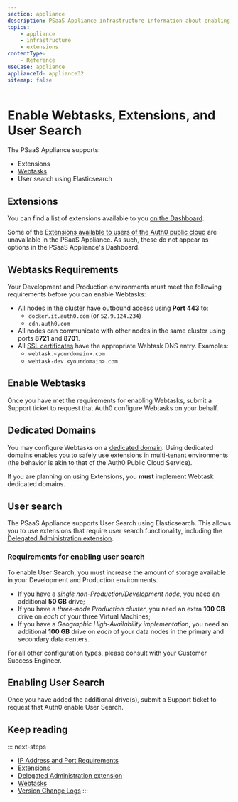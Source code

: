 ```yaml
---
section: appliance
description: PSaaS Appliance infrastructure information about enabling Webtasks and Extensions
topics:
    - appliance
    - infrastructure
    - extensions
contentType: 
    - Reference
useCase: appliance
applianceId: appliance32
sitemap: false
---
```

# Enable Webtasks, Extensions, and User Search

The PSaaS Appliance supports:

* Extensions
* [Webtasks](appliance/webtasks)
* User search using Elasticsearch

## Extensions

You can find a list of extensions available to you [on the Dashboard]({$manage_url}/#/extensions).

Some of the [Extensions available to users of the Auth0 public cloud](/extensions) are unavailable in the PSaaS Appliance. As such, these do not appear as options in the PSaaS Appliance's Dashboard.

## Webtasks Requirements 

Your Development and Production environments must meet the following requirements before you can enable Webtasks:

* All nodes in the cluster have outbound access using **Port 443** to:
  * `docker.it.auth0.com` (or `52.9.124.234`)
  * `cdn.auth0.com`
* All nodes can communicate with other nodes in the same cluster using ports **8721** and **8701**.
* All [SSL certificates](/appliance/infrastructure/security#ssl-certificates) have the appropriate Webtask DNS entry. Examples:
  * `webtask.<yourdomain>.com`
  * `webtask-dev.<yourdomain>.com`

## Enable Webtasks

Once you have met the requirements for enabling Webtasks, submit a Support ticket to request that Auth0 configure Webtasks on your behalf.

## Dedicated Domains

You may configure Webtasks on a [dedicated domain](/appliance/webtasks/dedicated-domains). Using dedicated domains enables you to safely use extensions in multi-tenant environments (the behavior is akin to that of the Auth0 Public Cloud Service).

If you are planning on using Extensions, you **must** implement Webtask dedicated domains.

## User search

The PSaaS Appliance supports User Search using Elasticsearch. This allows you to use extensions that require user search functionality, including the [Delegated Administration extension](/extensions/delegated-admin).

### Requirements for enabling user search

To enable User Search, you must increase the amount of storage available in your Development and Production environments.

* If you have a *single non-Production/Development node*, you need an additional **50 GB** drive;
* If you have a *three-node Production cluster*, you need an extra **100 GB** drive on *each* of your three Virtual Machines;
* If you have a *Geographic High-Availability implementation*, you need an additional **100 GB** drive on *each* of your data nodes in the primary and secondary data centers.

For all other configuration types, please consult with your Customer Success Engineer.

## Enabling User Search

Once you have added the additional drive(s), submit a Support ticket to request that Auth0 enable User Search.

## Keep reading

::: next-steps
* [IP Address and Port Requirements](/appliance/infrastructure/ip-domain-port-list)
* [Extensions](/extensions)
* [Delegated Administration extension](/extensions/delegated-admin)
* [Webtasks](/appliance/webtasks)
* [Version Change Logs](https://auth0.com/changelog/appliance)
:::
